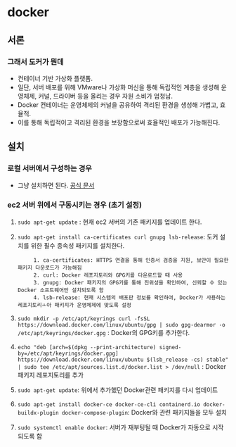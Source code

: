# docker

## 서론 

### 그래서 도커가 뭔데
- 컨테이너 기반 가상화 플랫폼.
- 일단, 서버 배포를 위해 VMware나 가상화 머신을 통해 독립적인 계층을 생성해 운영체제, 커널, 드라이버 등을 올리는 경우 자원 소비가 엄청남.
- Docker 컨테이너는 운영체제의 커널을 공유하여 격리된 환경을 생성해 가볍고, 효율적.
- 이를 통해 독립적이고 격리된 환경을 보장함으로써 효율적인 배포가 가능해진다.

## 설치

### 로컬 서버에서 구성하는 경우
- 그냥 설치하면 된다. [공식 문서](https://www.docker.com)

### ec2 서버 위에서 구동시키는 경우 (초기 설정)
1. `sudo apt-get update` : 현재 ec2 서버의 기존 패키지를 업데이트 한다.
2. `sudo apt-get install ca-certificates curl gnupg lsb-release`: 도커 설치를 위한 필수 종속성 패키지를 설치한다.

            1. ca-certificates: HTTPS 연결을 통해 인증서 검증을 지원, 보안이 필요한 패키지 다운로드가 가능해짐
            2. curl: Docker 레포지토리와 GPG키를 다운로드할 때 사용
            3. gnupg: Docker 패키지의 GPG키를 통해 진위성을 확인하여, 신뢰할 수 있는 Docker 소프트웨어만 설치되도록 함
            4. lsb-release: 현재 시스템의 배포판 정보를 확인하여, Docker가 사용하는 레포지토리ㅗ아 패키지가 운영체제에 맞도록 설정

3. `sudo mkdir -p /etc/apt/keyrings
curl -fsSL https://download.docker.com/linux/ubuntu/gpg | sudo gpg-dearmor -o /etc/apt/keyrings/docker.gpg`
: Docker의 GPG키를 추가한다.
4. `echo "deb [arch=$(dpkg --print-architecture) signed-by=/etc/apt/keyrings/docker.gpg] https://download.docker.com/linux/ubuntu $(lsb_release -cs) stable" | sudo tee /etc/apt/sources.list.d/docker.list > /dev/null` : Docker 패키지 레포지토리를 추가
5. `sudo apt-get update`: 위에서 추가했던 Docker관련 패키지를 다시 업데이트
6. `sudo apt-get install docker-ce docker-ce-cli containerd.io docker-buildx-plugin docker-compose-plugin`: Docker와 관련 패키지들을 모두 설치

7. `sudo systemctl enable docker`: 서버가 재부팅될 때 Docker가 자동으로 시작되도록 함
